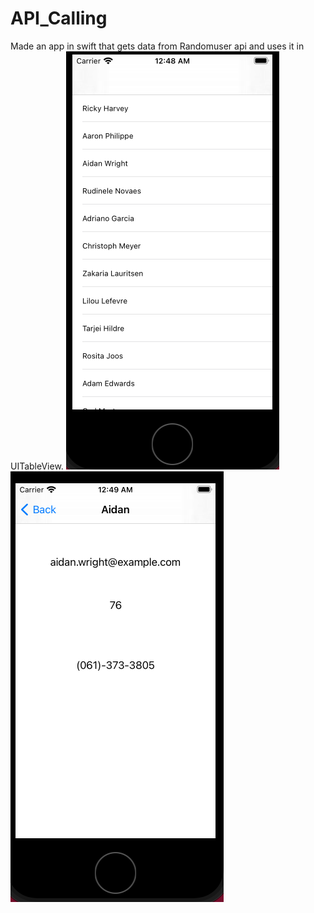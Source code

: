 # API_Calling
Made an app in swift that gets data from Randomuser api and uses it in UITableView.
![1!](1.png)
![2!](2.png)

